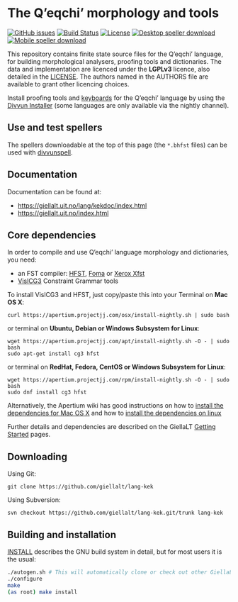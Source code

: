The Qʼeqchiʼ morphology and tools
==========================================

[![GitHub issues](https://img.shields.io/github/issues-raw/giellalt/lang-kek)](https://github.com/giellalt/lang-kek/issues)
[![Build Status](https://divvun-tc.thetc.se/api/github/v1/repository/giellalt/lang-kek/main/badge.svg)](https://github.com/giellalt/lang-kek/actions)
[![License](https://img.shields.io/github/license/giellalt/lang-kek)](https://github.com/giellalt/lang-kek/blob/main/LICENSE)
[![Desktop speller download](https://img.shields.io/badge/download%40latest-desktop--bhfst-brightgreen)](https://pahkat.uit.no/main/download/speller-kek?platform=desktop&channel=nightly)
[![Mobile speller download](https://img.shields.io/badge/download%40latest-mobile--bhfst-brightgreen)](https://pahkat.uit.no/main/download/speller-kek?platform=mbile&channel=nightly)

This repository contains finite state source files for the Qʼeqchiʼ language,
for building morphological analysers, proofing tools
and dictionaries. The data and implementation are licenced under the __LGPLv3__
licence, also detailed in the
[LICENSE](https://github.com/giellalt/lang-kek/blob/main/LICENSE). The
authors named in the AUTHORS file are available to grant other licencing
choices.

Install proofing tools and [keyboards](https://github.com/giellalt/keyboard-kek)
for the Qʼeqchiʼ language by using the [Divvun Installer](http://divvun.no)
(some languages are only available via the nightly channel).

Use and test spellers
---------------------

The spellers downloadable at the top of this page (the `*.bhfst` files) can be
used with [divvunspell](https://github.com/divvun/divvunspell).

Documentation
-------------

Documentation can be found at:

-   <https://giellalt.uit.no/lang/kekdoc/index.html>
-   <https://giellalt.uit.no/index.html>

Core dependencies
-----------------

In order to compile and use Qʼeqchiʼ language morphology and
dictionaries, you need:

- an FST compiler: [HFST](https://github.com/hfst/hfst), [Foma](https://github.com/mhulden/foma) or [Xerox Xfst](https://web.stanford.edu/~laurik/fsmbook/home.html)
- [VislCG3](https://visl.sdu.dk/svn/visl/tools/vislcg3/trunk) Constraint Grammar tools

To install VislCG3 and HFST, just copy/paste this into your Terminal on **Mac OS X**:

```
curl https://apertium.projectjj.com/osx/install-nightly.sh | sudo bash
```

or terminal on **Ubuntu, Debian or Windows Subsystem for Linux**:

```
wget https://apertium.projectjj.com/apt/install-nightly.sh -O - | sudo bash
sudo apt-get install cg3 hfst
```

or terminal on **RedHat, Fedora, CentOS or Windows Subsystem for Linux**:

```
wget https://apertium.projectjj.com/rpm/install-nightly.sh -O - | sudo bash
sudo dnf install cg3 hfst
```

Alternatively, the Apertium wiki has good instructions on how to [install the dependencies for Mac
OS X](https://wiki.apertium.org/wiki/Apertium_on_Mac_OS_X) and how to [install
the dependencies on
linux](https://wiki.apertium.org/wiki/Installation_of_grammar_libraries)

Further details and dependencies are described on the GiellaLT [Getting Started](https://giellalt.uit.no/infra/GettingStarted.html) pages.

Downloading
-----------

Using Git:
```
git clone https://github.com/giellalt/lang-kek
```

Using Subversion:
```
svn checkout https://github.com/giellalt/lang-kek.git/trunk lang-kek
```

Building and installation
-------------------------

[INSTALL](https://github.com/giellalt/lang-kek/blob/main/INSTALL)
describes the GNU build system in detail, but for most users it is the usual:

```sh
./autogen.sh # This will automatically clone or check out other GiellaLT dependencies
./configure
make
(as root) make install
```
